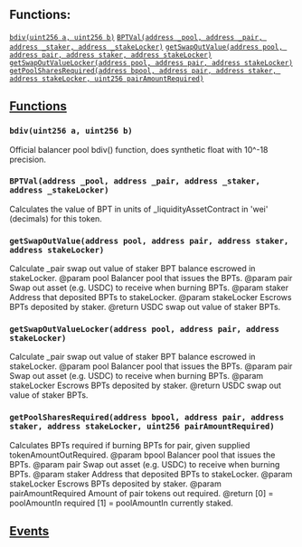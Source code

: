 

## Functions:
[`bdiv(uint256 a, uint256 b)`](#CalcBPool-bdiv-uint256-uint256-)
[`BPTVal(address _pool, address _pair, address _staker, address _stakeLocker)`](#CalcBPool-BPTVal-address-address-address-address-)
[`getSwapOutValue(address pool, address pair, address staker, address stakeLocker)`](#CalcBPool-getSwapOutValue-address-address-address-address-)
[`getSwapOutValueLocker(address pool, address pair, address stakeLocker)`](#CalcBPool-getSwapOutValueLocker-address-address-address-)
[`getPoolSharesRequired(address bpool, address pair, address staker, address stakeLocker, uint256 pairAmountRequired)`](#CalcBPool-getPoolSharesRequired-address-address-address-address-uint256-)


## <u>Functions</u>

### `bdiv(uint256 a, uint256 b)`
Official balancer pool bdiv() function, does synthetic float with 10^-18 precision.

### `BPTVal(address _pool, address _pair, address _staker, address _stakeLocker)`
Calculates the value of BPT in units of _liquidityAssetContract in 'wei' (decimals) for this token.

### `getSwapOutValue(address pool, address pair, address staker, address stakeLocker)`
Calculate _pair swap out value of staker BPT balance escrowed in stakeLocker.
        @param pool        Balancer pool that issues the BPTs.
        @param pair        Swap out asset (e.g. USDC) to receive when burning BPTs.
        @param staker      Address that deposited BPTs to stakeLocker.
        @param stakeLocker Escrows BPTs deposited by staker.
        @return USDC swap out value of staker BPTs.

### `getSwapOutValueLocker(address pool, address pair, address stakeLocker)`
Calculate _pair swap out value of staker BPT balance escrowed in stakeLocker.
        @param pool        Balancer pool that issues the BPTs.
        @param pair        Swap out asset (e.g. USDC) to receive when burning BPTs.
        @param stakeLocker Escrows BPTs deposited by staker.
        @return USDC swap out value of staker BPTs.

### `getPoolSharesRequired(address bpool, address pair, address staker, address stakeLocker, uint256 pairAmountRequired)`
Calculates BPTs required if burning BPTs for pair, given supplied tokenAmountOutRequired.
        @param  bpool              Balancer pool that issues the BPTs.
        @param  pair               Swap out asset (e.g. USDC) to receive when burning BPTs.
        @param  staker             Address that deposited BPTs to stakeLocker.
        @param  stakeLocker        Escrows BPTs deposited by staker.
        @param  pairAmountRequired Amount of pair tokens out required.
        @return [0] = poolAmountIn required
                [1] = poolAmountIn currently staked.

## <u>Events</u>
